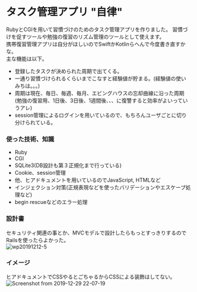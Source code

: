 # タスク管理アプリ "自律"

RubyとCGIを用いて習慣づけのためのタスク管理アプリを作りました。
習慣づけを促すツールや勉強の復習のリズム管理のツールとして使えます。  
携帯復習管理アプリは自分がほしいのでSwiftかKotlinらへんで今度書き直すかな。  
主な機能は以下。  
- 登録したタスクが決められた周期で出てくる。
- 一通り習慣づけられるくらいまでこなすと経験値が貯まる。(経験値の使いみちは。。。)
- 周期は現在、毎日、毎週、毎月、エビングハウスの忘却曲線に沿った周期(勉強の復習用、1日後、3日後、1週間後、、、に復讐すると効率がよいっていうアレ)
- session管理によるログインを用いているので、もちろんユーザごとに切り分けられている。

### 使った技術、知識
- Ruby
- CGI
- SQLite3(DB設計も第３正規化まで行っている)
- Cookie、session管理
- 他、ヒアドキュメントを用いているのでJavaScript, HTMLなど
- インジェクション対策(正規表現などを使ったバリデーションやエスケープ処理など)
- begin rescueなどのエラー処理  

### 設計書  
セキュリティ関連の事とか、MVCモデルで設計したらもっとすっきりするのでRailsを使ったらよかった。  
![wp20191212-5](https://user-images.githubusercontent.com/39507181/71557275-5e580600-2a87-11ea-9465-f1797e75c042.jpg)

### イメージ
ヒアドキュメントでCSSやるとごちゃるからCSSによる装飾はしてない。  
![Screenshot from 2019-12-29 22-07-19](https://user-images.githubusercontent.com/39507181/71557293-9a8b6680-2a87-11ea-89c4-46a1ef4c050c.png)

